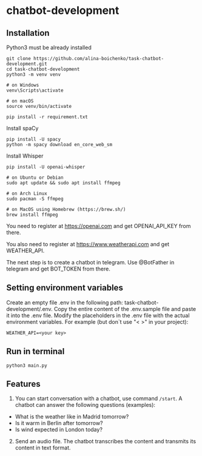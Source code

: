 # chatbot-development
## Installation
Python3 must be already installed

```
git clone https://github.com/alina-boichenko/task-chatbot-development.git
cd task-chatbot-development
python3 -m venv venv

# on Windows
venv\Scripts\activate

# on macOS
source venv/bin/activate 

pip install -r requirement.txt

```

Install spaCy

```
pip install -U spacy
python -m spacy download en_core_web_sm
```

Install Whisper

```
pip install -U openai-whisper

# on Ubuntu or Debian
sudo apt update && sudo apt install ffmpeg

# on Arch Linux
sudo pacman -S ffmpeg

# on MacOS using Homebrew (https://brew.sh/)
brew install ffmpeg

```
You need to register at https://openai.com and get OPENAI_API_KEY from there.

You also need to register at https://www.weatherapi.com and get WEATHER_API.

The next step is to create a chatbot in telegram. Use @BotFather in telegram and get BOT_TOKEN from there.

## Setting environment variables

Create an empty file .env in the following path: task-chatbot-development/.env. Copy the entire content of the .env.sample file and paste it into the .env file. Modify the placeholders in the .env file with the actual environment variables. For example (but don`t use "< >" in your project):
```
WEATHER_API=<your key>
```

## Run in terminal

```python3 main.py```

## Features
1. You can start conversation with a chatbot, use command `/start`. A chatbot can answer the following questions (examples):
- What is the weather like in Madrid tomorrow?
- Is it warm in Berlin after tomorrow?
- Is wind expected in London today?

2. Send an audio file. The chatbot transcribes the content and transmits its content in text format.
